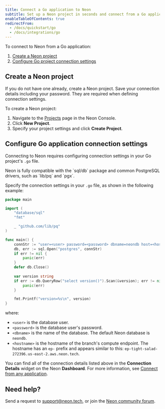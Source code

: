 ```yaml
---
title: Connect a Go application to Neon
subtitle: Set up a Neon project in seconds and connect from a Go application
enableTableOfContents: true
redirectFrom:
  - /docs/quickstart/go
  - /docs/integrations/go
---
```


To connect to Neon from a Go application:

1. [Create a Neon project](#create-a-neon-project)
2. [Configure Go project connection settings](#configure-go-application-connection-settings)

## Create a Neon project

If you do not have one already, create a Neon project. Save your connection details including your password. They are required when defining connection settings.

To create a Neon project:

1. Navigate to the [Projects](https://console.neon.tech/app/projects) page in the Neon Console.
2. Click **New Project**.
3. Specify your project settings and click **Create Project**.

## Configure Go application connection settings

Connecting to Neon requires configuring connection settings in your Go project's `.go` file.

<Admonition type="note">
Neon is fully compatible with the `sql/db` package and common PostgreSQL drivers, such as `lib/pq` and `pgx`.
</Admonition>

Specify the connection settings in your `.go` file, as shown in the following example:

```go
package main

import (
    "database/sql"
    "fmt"

    _ "github.com/lib/pq"
)

func main() {
    connStr := "user=<user> password=<password> dbname=neondb host=<hostname>"
    db, err := sql.Open("postgres", connStr)
    if err != nil {
        panic(err)
    }
    defer db.Close()
    
    var version string
    if err := db.QueryRow("select version()").Scan(&version); err != nil {
        panic(err)
    }

    fmt.Printf("version=%s\n", version)
}
```

where:

- `<user>` is the database user.
- `<password>` is the database user's password.
- `<dbname>` is the name of the database. The default Neon database is `neondb`.
- `<hostname>` is the hostname of the branch's compute endpoint. The hostname has an `ep-` prefix and appears similar to this: `ep-tight-salad-272396.us-east-2.aws.neon.tech`.

You can find all of the connection details listed above in the **Connection Details** widget on the Neon **Dashboard**. For more information, see [Connect from any application](../connect/connect-from-any-app).

## Need help?

Send a request to [support@neon.tech](mailto:support@neon.tech), or join the [Neon community forum](https://community.neon.tech/).
